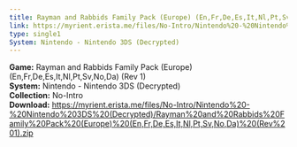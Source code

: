 ```yaml
---
title: Rayman and Rabbids Family Pack (Europe) (En,Fr,De,Es,It,Nl,Pt,Sv,No,Da) (Rev 1)
link: https://myrient.erista.me/files/No-Intro/Nintendo%20-%20Nintendo%203DS%20(Decrypted)/Rayman%20and%20Rabbids%20Family%20Pack%20(Europe)%20(En,Fr,De,Es,It,Nl,Pt,Sv,No,Da)%20(Rev%201).zip
type: single1
System: Nintendo - Nintendo 3DS (Decrypted)
---
```

<b>Game:</b> Rayman and Rabbids Family Pack (Europe) (En,Fr,De,Es,It,Nl,Pt,Sv,No,Da) (Rev 1)<br>
<b>System:</b> Nintendo - Nintendo 3DS (Decrypted)<br>
<b>Collection:</b> No-Intro<br>
<b>Download:</b> https://myrient.erista.me/files/No-Intro/Nintendo%20-%20Nintendo%203DS%20(Decrypted)/Rayman%20and%20Rabbids%20Family%20Pack%20(Europe)%20(En,Fr,De,Es,It,Nl,Pt,Sv,No,Da)%20(Rev%201).zip